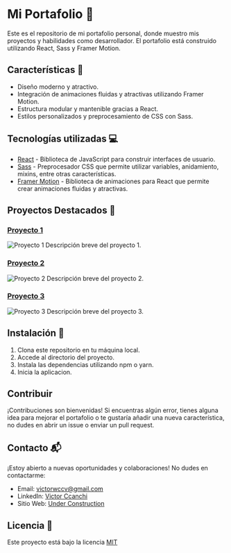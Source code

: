 # Mi Portafolio 🚀

Este es el repositorio de mi portafolio personal, donde muestro mis proyectos y habilidades como desarrollador. El portafolio está construido utilizando React, Sass y Framer Motion.

## Características 📌

- Diseño moderno y atractivo.
- Integración de animaciones fluidas y atractivas utilizando Framer Motion.
- Estructura modular y mantenible gracias a React.
- Estilos personalizados y preprocesamiento de CSS con Sass.

## Tecnologías utilizadas 💻

- [React](https://reactjs.org/) - Biblioteca de JavaScript para construir interfaces de usuario.
- [Sass](https://sass-lang.com/) - Preprocesador CSS que permite utilizar variables, anidamiento, mixins, entre otras características.
- [Framer Motion](https://www.framer.com/motion/) - Biblioteca de animaciones para React que permite crear animaciones fluidas y atractivas.

## Proyectos Destacados 🌟
### [Proyecto 1](#)
![Proyecto 1](project1-thumbnail.png)
Descripción breve del proyecto 1.

### [Proyecto 2](#)
![Proyecto 2](project2-thumbnail.png)
Descripción breve del proyecto 2.

### [Proyecto 3](#)
![Proyecto 3](project3-thumbnail.png)
Descripción breve del proyecto 3.

## Instalación 🔨

1. Clona este repositorio en tu máquina local.
2. Accede al directorio del proyecto.
3. Instala las dependencias utilizando npm o yarn.
4. Inicia la aplicacion.

## Contribuir 

¡Contribuciones son bienvenidas! Si encuentras algún error, tienes alguna idea para mejorar el portafolio o te gustaría añadir una nueva característica, no dudes en abrir un issue o enviar un pull request.

## Contacto 📬

¡Estoy abierto a nuevas oportunidades y colaboraciones! No dudes en contactarme:

- Email: [victorwccv@gmail.com](mailto:victorwccv@gmail.com)
- LinkedIn: [Victor Ccanchi](https://www.linkedin.com/in/victor-ccanchi/)
- Sitio Web: [Under Construction](https://www.tunombre.com)


## Licencia 📝

Este proyecto está bajo la licencia [MIT](LICENSE)

